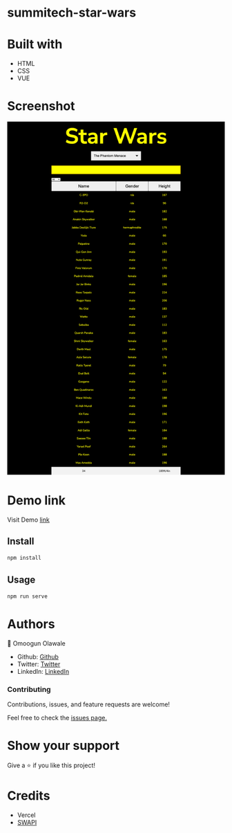 # summitech-star-wars

# Built with 

- HTML
- CSS
- VUE
# Screenshot
![screenshot](https://github.com/olawale-o/summitech-star-wars/blob/main/screenshot.png?raw=true")

# Demo link
Visit Demo [link](https://summitech-star-wars.vercel.app/)

## Install

```bash
npm install
```

## Usage

```bash
npm run serve
```
# Authors
:bust_in_silhouette: Omoogun Olawale

- Github: [Github](https://github.com/olawale-o)
- Twitter: [Twitter](https://twitter.com/ibreaktherules)
- LinkedIn: [LinkedIn](https://www.linkedin.com/in/olawaleomoogun/)

### Contributing
Contributions, issues, and feature requests are welcome!

Feel free to check the [issues page.](https://github.com/olawale-o/summitech-star-wars/issues)

# Show your support
Give a :star: if you like this project!

# Credits
- Vercel
- [SWAPI](https://swapi.dev/documentation)